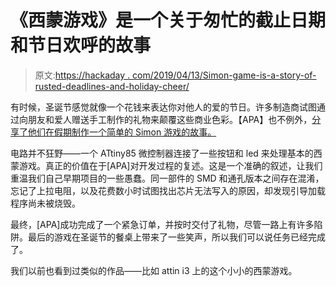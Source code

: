 # 《西蒙游戏》是一个关于匆忙的截止日期和节日欢呼的故事

> 原文:[https://hackaday . com/2019/04/13/Simon-game-is-a-story-of-rusted-deadlines-and-holiday-cheer/](https://hackaday.com/2019/04/13/simon-game-is-a-story-of-rushed-deadlines-and-holiday-cheer/)

有时候，圣诞节感觉就像一个花钱来表达你对他人的爱的节日。许多制造商试图通过向朋友和爱人赠送手工制作的礼物来颠覆这些商业色彩。【APA】也不例外，[分享了他们在假期制作一个简单的 Simon 游戏的故事。](https://projectapa.wordpress.com/2019/01/10/recalled/)

电路并不狂野——一个 ATtiny85 微控制器连接了一些按钮和 led 来处理基本的西蒙游戏。真正的价值在于[APA]对开发过程的复述。这是一个准确的叙述，让我们重温我们自己早期项目的一些愚蠢。同一部件的 SMD 和通孔版本之间存在混淆，忘记了上拉电阻，以及花费数小时试图找出芯片无法写入的原因，却发现引导加载程序尚未被烧毁。

最终，[APA]成功完成了一个紧急订单，并按时交付了礼物，尽管一路上有许多陷阱。最后的游戏在圣诞节的餐桌上带来了一些笑声，所以我们可以说任务已经完成了。

我们以前也看到过类似的作品——比如 attin i3 上的这个小小的西蒙游戏。